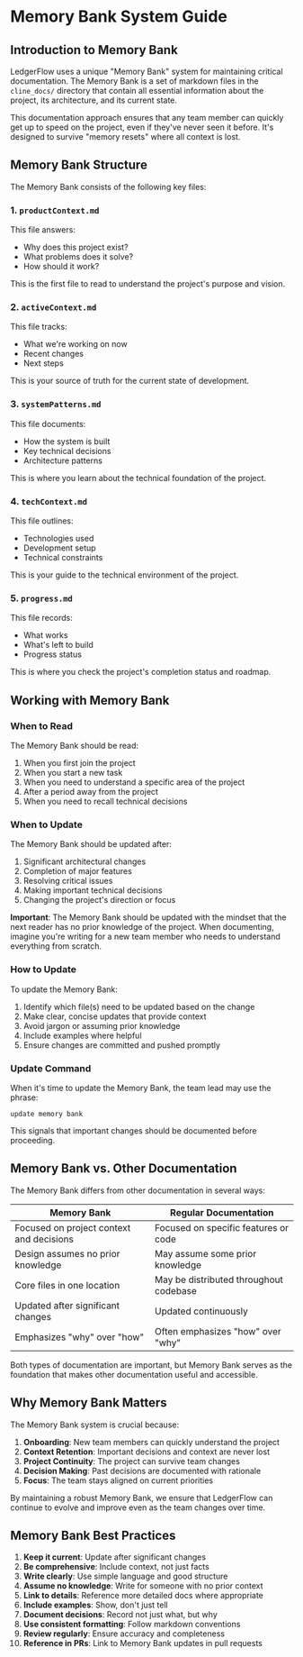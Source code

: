 # Memory Bank System Guide

## Introduction to Memory Bank

LedgerFlow uses a unique "Memory Bank" system for maintaining critical documentation. The Memory Bank is a set of markdown files in the `cline_docs/` directory that contain all essential information about the project, its architecture, and its current state.

This documentation approach ensures that any team member can quickly get up to speed on the project, even if they've never seen it before. It's designed to survive "memory resets" where all context is lost.

## Memory Bank Structure

The Memory Bank consists of the following key files:

### 1. `productContext.md`

This file answers:
- Why does this project exist?
- What problems does it solve?
- How should it work?

This is the first file to read to understand the project's purpose and vision.

### 2. `activeContext.md`

This file tracks:
- What we're working on now
- Recent changes
- Next steps

This is your source of truth for the current state of development.

### 3. `systemPatterns.md`

This file documents:
- How the system is built
- Key technical decisions
- Architecture patterns

This is where you learn about the technical foundation of the project.

### 4. `techContext.md`

This file outlines:
- Technologies used
- Development setup
- Technical constraints

This is your guide to the technical environment of the project.

### 5. `progress.md`

This file records:
- What works
- What's left to build
- Progress status

This is where you check the project's completion status and roadmap.

## Working with Memory Bank

### When to Read

The Memory Bank should be read:
1. When you first join the project
2. When you start a new task
3. When you need to understand a specific area of the project
4. After a period away from the project
5. When you need to recall technical decisions

### When to Update

The Memory Bank should be updated after:
1. Significant architectural changes
2. Completion of major features
3. Resolving critical issues
4. Making important technical decisions
5. Changing the project's direction or focus

**Important**: The Memory Bank should be updated with the mindset that the next reader has no prior knowledge of the project. When documenting, imagine you're writing for a new team member who needs to understand everything from scratch.

### How to Update

To update the Memory Bank:

1. Identify which file(s) need to be updated based on the change
2. Make clear, concise updates that provide context
3. Avoid jargon or assuming prior knowledge
4. Include examples where helpful
5. Ensure changes are committed and pushed promptly

### Update Command

When it's time to update the Memory Bank, the team lead may use the phrase:

```
update memory bank
```

This signals that important changes should be documented before proceeding.

## Memory Bank vs. Other Documentation

The Memory Bank differs from other documentation in several ways:

| Memory Bank | Regular Documentation |
|-------------|------------------------|
| Focused on project context and decisions | Focused on specific features or code |
| Design assumes no prior knowledge | May assume some prior knowledge |
| Core files in one location | May be distributed throughout codebase |
| Updated after significant changes | Updated continuously |
| Emphasizes "why" over "how" | Often emphasizes "how" over "why" |

Both types of documentation are important, but Memory Bank serves as the foundation that makes other documentation useful and accessible.

## Why Memory Bank Matters

The Memory Bank system is crucial because:

1. **Onboarding**: New team members can quickly understand the project
2. **Context Retention**: Important decisions and context are never lost
3. **Project Continuity**: The project can survive team changes
4. **Decision Making**: Past decisions are documented with rationale
5. **Focus**: The team stays aligned on current priorities

By maintaining a robust Memory Bank, we ensure that LedgerFlow can continue to evolve and improve even as the team changes over time.

## Memory Bank Best Practices

1. **Keep it current**: Update after significant changes
2. **Be comprehensive**: Include context, not just facts
3. **Write clearly**: Use simple language and good structure
4. **Assume no knowledge**: Write for someone with no prior context
5. **Link to details**: Reference more detailed docs where appropriate
6. **Include examples**: Show, don't just tell
7. **Document decisions**: Record not just what, but why
8. **Use consistent formatting**: Follow markdown conventions
9. **Review regularly**: Ensure accuracy and completeness
10. **Reference in PRs**: Link to Memory Bank updates in pull requests 